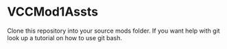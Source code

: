 # VCCMod1Assts
Clone this repository into your source mods folder.
If you want help with git look up a tutorial on how to use git bash.

